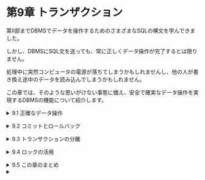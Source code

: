 # 第9章 トランザクション
第Ⅱ部までDBMSでデータを操作するためのさまざまなSQLの構文を学んできました。

しかし、DBMSにSQL文を送っても、常に正しくデータ操作が完了するとは限りません。

処理中に突然コンピュータの電源が落ちてしまうかもしれませんし、他の人が書き換え途中のデータを読み込んでしまうかもしれません。

この章では、そのような思いがけない事態に備え、安全で確実なデータ操作を実現するDBMSの機能について紹介します。

<details><summary>9.1 正確なデータ操作</summary>

### 9.1.1 正確なデータ操作を脅かすもの
**安全で確実なデータ操作とデータ管理ほど重要なことはありません。**

DBMSはSQL文の指示通りに正確な処理を実行してくれます。理論的には、データベースないに誤ったデータを格納することはできないと感じるかもしれません。しかし現実には、DBMSが正しく処理を完了できなかったり、テーブル内のデータがおかしな値になってしまったりする可能性があります。

たとえば、急にコンピュータの電源が落ちて、一連のSQLの処理が中途半端なところで中断してしまうかもしれません。また、読み書きしかけていたデータを他人が横から書き換えてしまう可能性もあります。

### 9.1.2 トランザクション
①予期しない処理中断、②同時操作の2つのケースは、金融機関の基幹システムのように極めて重要なシステムでも発生する可能性があります。しかし、「停電があったのでデータベースが壊れ、残高がおかしくなりました」という言い訳は許されません。

そこで、DBMSにはこのような問題が起きないようにするための仕組みが備わっています。

実は私たちがDBMSに対して複数のSQL文を送る際、1つ以上のSQL文をひとかたまりとして扱うよう指示することができます。このかたまりのことを**トランザクション**(transaction)といいます。

DBMSはトランザクションを次のように扱います。
- **DBMSによるトランザクションの制御**
    - トランザクションの途中で、処理が中断されないようにする。
    - トランザクションの途中に、他の人の処理が割り込めないようにする。

DBMSがこのようにひとかたまりのSQL文を扱うことをトランザクション制御(transaction control)といいます。

### SQLにおけるセミコロンの取り扱い
1つのSQL分の終了を表すためにセミコロンを用いる方法があることは触れました(p043)。「仮に単一のSQL文であっても、常にSQLの文末にはセミコロンを付ける」「末尾のセミコロンまで含めてSQLの文法」という理解をしても概ね差し支えありません。

但し、**現状では多くのDBMS製品がセミコロンを「SQLの構文規則」というよりは、文の区切りを判定するための「単なる記号」として扱っている点には注意が必要**です。たとえば、文の区切りをセミコロン以外の別の記号に設定できるDBMSは多数存在します。また、単一のSQL文であることが明らかな場合にセミコロンを付けると、エラーになってしまうこともあります(例：Oracle DBにおいてJavaから単一SQL文を直接送信する場合)。

この現状に鑑み、本書では、1つのリストで複数のSQL文を紹介する場合(リスト9-1など)にのみ、文末にセミコロンを記述しています。</details>


<details><summary>9.2 コミットとロールバック</summary>

### 9.2.1 トランザクションの中断
複数のSQL文を実行している最中に処理が中断してしまうと問題となるケースはたくさんあります。代表的なのが「金融機関における振り込み処理」です。

振り込み処理を実現するためには、「振込先口座の残高を減らす」「振込先口座の残高を増やす」という2つのUPDATE文の実行が必要です。しかし、最初のSQL文の実行が成功した直後にDBMSが異常停止して処理が中断してしまったら、「振込元口座からはお金が減らされたのに、振込先にはお金が増えない」事態となってしまいます。

この問題は、2つのUPDATE文を1つのトランザクションとして扱うようにDBMSに指示することで解決できます。なぜなら、DBMSはどんな非常時であっても、**トランザクションを「一部だけが実行されることはあってはならない、途中で分割不可能なもの」として取り扱う**からです。
- **DBMSによるトランザクション制御(1)**
    
    DBMSは、トランザクションに含まれるすべてのSQL文について、必ず「全ての実行が完了している」か「1つも実行されていない」のどちらかの状態になるように制御する。
トランザクションに含まれる複数のSQL文が、DBMSによって不可分なものとして扱われる性質のことをトランザクションの**原子性**(atomicity)といいます。

※原子性：「原子」のように、それ以上細かく分割できないことから。

### 9.2.2 原子性確保の仕組み
トランザクション中のSQL文によってテーブルのデータが書き換えられると、それは確定ではなく仮のものとして管理されます。そして、トランザクションが終了する際に、それら「仮の書き換え」を全て確定したことにするのです。この確定行為のことを**コミット**(commit)といいます。

もし、トランザクション中に異常が発生して中断した場合、DBMSはそれまで行った全ての仮の書き換えをキャンセルして、「なかったこと」にします。このDBMSによる「なかったこと」にする動作を**ロールバック**(rollback)といい、SQL文のエラーで失敗したり、明示的にキャンセルが指示された場合などに行われます。もちろん、電源が落ちて突然処理が中断した場合も、再びデータベースを起動した際に自動的にロールバックが行われます。

### 9.2.3 トランザクションの指定方法
私たちが「複数あるSQL文のうち、どの範囲が1つのトランザクションであるか」を伝えれば、DBMSは適切に制御してくれます。より具体的には、次の3つのSQL文を使って指示を行います。
- **トランザクションを使うための指示**
    - **BEGIN**
        - 開始の指示。この指示以降のSQL文を1つのトランザクションとする。
    - **COMMIT**
        - 終了の指示。この指示までを1つのトランザクションとし、変更を確定する。
    - **ROLLBACK**
        - 終了の指示。この指示までを1つのトランザクションとし、変更の取り消しをする。
たとえば、家計簿テーブルの2018年1月以前のデータを家計簿アーカイブテーブルに移動する場合は、リスト9-1のようなSQL文を記述します。

- リスト9-1 1月のデータをアーカイブテーブルに移動する

```sql
BEGIN;
-- 処理1: アーカイブテーブルへコピー
INSERT INTO 家計簿アーカイブ
SELECT * FROM 家計簿 WHERE 日付 <= '2018-01-31'
-- 処理2: 家計簿テーブルから削除
DELETE FROM 家計簿 WHERE 日付 <= '2018-01-31'
COMMIT;
# INSERT文~DELETE文までがトランザクション
```

このSQL文を実行すると、処理1と処理2を不可分なものとして扱います。もし処理1を実行した直後に障害が発生した場合、自動的にロールバックが行われ、処理1の実行は取り消されます。

尚、「**ROLLBACK**」というSQL文をDBMSに送ることで、明示的にロールバックを発生させることも可能です。

### 9.2.4 自動コミットモードの解除
トランザクションがまだコミットされていない状態であれば、DELETE文によるデータ削除でさえもキャンセルすることは可能です。しかし、dokoQLのほか、各DBMS付属のSQL実行ツールを使っていると、ロールバックができないことがあります。

これは、多くのツールがデフォルト状態では**自動コミットモード**(auto commit mode)と呼ばれるモードで動作するからです。このモードにある時、DBMSは**1つのSQL文が実行されるたびに、自動的に裏でコミットを実行**してしまいます。

DBMSによっては、自動コミットモード中であっても「**BEGIN**」を実行することで、コミットかロールバックまでの間、一時的に自動コミットを解除することができます。

明示的に自動コミットモードを解除するための方法はツールや環境によって異なります。たとえば、MySQLでは「**SET AUTOCOMMIT=0**」というSQL文を実行します。</details>


<details><summary>9.3 トランザクションの分離</summary>

### 9.3.1 同時実行の副作用
世の中で利用されている情報システムにおいては、**多くの利用者から1つのDBMSに対してたくさんのSQL文が送られます**。

DBMSはそれらの要求を同時に処理しようとしますので、同じ行を複数の利用者が同時に読み書きする可能性も大いにあります。しかし、そのような状態が発生すると、副作用が発生し、正しい処理が行えない場合があります。

たとえば、1つの口座に対して、10,000円の引き出しと電気代6,200円が引き落とされたとします。ほぼ同時に2つの処理が行われようとした時、この2つの処理要求はほぼ同時に行われているため、どのような順番で実行されるかはわかりません。仮に、次のような順番でDBMSが処理しようとしたとしましょう。

1. ATMからの引き落とし要求に従い、口座残高を10,000円減らし、20,000円にする(仮)。
2. 電力会社からの引き落とし要求に従い、口座残高をさらに6,200円減らし、13,800円にする(仮)。
3. ATMからの要求に従い、1.によるデータ変更を確定して現金10,000円を払い戻す。
4. 電力会社からの要求に従い、2.によるデータ変更を確定する。

かなりの確率で、このように正しく2つの出金が行われ、最終的な口座残高は13,800円となるでしょう。しかし万一、1.の処理が途中で止まってしまった場合はどうなるでしょうか。

1.の処理が中断されてロールバックが行われたなら、10,000円を引き出そうとしたアクションは「なかったこと」にされているはずです。しかし、1.2.の両方の金額が引かれてしまい、口座残高は13,800円になってしまいました。

### 9.3.2 3つの代表的な副作用
DBMSに対して複数の利用者が同時に処理を要求することで発生する副作用には、次の3つのものが知られています。
- **副作用1 ダーティーリード**
    - まだコミットされていない未確定の変更を、他の人が読めてしまうという副作用を**ダーティーリード**(dirty read)といいます。ATMからの出金がまだ確定していない状態で、電力会社がその仮の残高をダーティーリードしてしまい、さらに電気代を引いてしまったために発生しています。その後キャンセルされてしまうかもしれない未確定の情報をもとにして別の処理を行なってしまうため、ダーティーリードは非常に危険な副作用です。
- **副作用2 反復不能読み取り**
    - **反復不能読み取り**(non-repeatable read)とは、あるテーブルに対してSELECT文を実行した後、他の人がUPDATE文でデータを書き換えると、次回SELECTした際に検索結果が異なってしまうという副作用です。
テーブルの内容を複数回読み取る際、その間にデータの内容が変化してしまっては困る場合があります。たとえば、家計簿テーブルの統計を取るために「①出金額の合計を集計する」「②出金額の最大値を集計する」計算の処理を2つのSELECT文で順番に実行しているとしましょう。

常識的に考えれば、②の結果が①の結果より大きくなることはありません。しかし、①のSELECT文が実行された直後に、他の人によって一部のデータが書き換えられると、②の結果が①より大きくなり、データの整合性が崩れてしまうことがあり得ます。
- **副作用3 ファントムリード**
    - **ファントムリード**(phantom read)は、反復不能読み取りと似ています。2回のSELECT文の間に、他の人がINSERT文で行を追加すると、2回のSELECTで結果行数が変わってしまうという副作用です。1回目の検査結果の行数に依存するような処理を行う場合に、問題となることがあります。

### 9.3.3 トランザクションの分離
しかし、前項で紹介した副作用は、トランザクションによって解決することができます。なぜなら、DBMSは個々のトランザクションについて分離性(isolation)を維持するために次のような制御を行うからです。
- **DBMSによるトランザクション制御(2)**
    
    DBMSは、あるトランザクションを実行する際、ほかのトランザクションから影響を受けないよう、分離して実行する。つまり、仮にほかのトランザクションと同時に実行していたとしても、あたかも単独で実行しているのと同じ結果となるよう制御する。
DBMSはこの制御を行うために、内部で**ロック**(lock)と呼ばれる仕組みを使います。あるトランザクションが現在読み書きしている行に鍵をかけ、ほかの人のトランザクションからは読み書きできないようにしてしまうのです。

このように、あるトランザクションが特定の行などをロックすることを「ロックを取る」「ロックを取得する」と表現することもあります。

自分のトランザクションがコミットまたはロールバックで終了すると、かけた鍵は解除され、ほかの人のトランザクションがその行を読み書きできるようになります。

つまり、自分が読み書きしたい行を他人がロックしている間、その**相手のトランサクションが完了するまで自分は待たされます**。このロック待ち時間は通常数ミリ秒以下と大変短いものですが、ロックがたくさん発生すると、データベースの動作は非常に遅くなってしまう点には注意が必要です。

### 9.3.4 分離レベル
トランザクションを使うことでロックの仕組みが有効になり、副作用は発生しないようになる一方、DBMSのパフォーマンスは損なわれてしまいます。このように、正確なデータ操作とパフォーマンスは二律背反の関係にありますが、どちらか片方しか選べないというわけではありません。

多くのDBMSでは、どの程度厳密にトランザクションを分離するかを**トランザクション分離レベル**(transaction isolation level)として指定することができます。

| 分離レベル | ダーティーリード | 反復不能読み取り | ファントムリード |  |
| --- | --- | --- | --- | --- |
| READ UNCOMMITTED | 恐れあり | 恐れあり | 恐れあり | ↑高速危険 |
| READ COMMITTED | 発生しない | 恐れあり | 恐れあり |  |
| REPEATABLE READ | 発生しない | 発生しない | 恐れあり |  |
| SERIALIZABLE | 発生しない | 発生しない | 発生しない | ↓安全低速 |

多くのDBMSでは、デフォルトでREAD COMMITTEDという分離レベルで動作しています。このレベルは、さほど厳しいロックをかけないためダーティーリードしか防ぐことはできませんが、ある程度高速に動作するという特徴を持っています。

ほかの分離レベルを利用したい場合、多くのDBMSではSET TRANSACTION ISOLATION LEVEL命令を使用して任意の分離レベルを選択することができます。
- **トランザクション分離レベルの指定**
    
    ```sql
    SET TRANSACTION ISOLATION LEVEL 分離レベル名
    SET CURRENT ISOLATION 分離レベル名
    # どちらの構文を使うかは、DBMS製品によって異なる。
    ```

たとえば、最も安全だけれどデータベースの処理速度は落ちてしまうSERIALIZABLEという分離レベルを使う場合、リスト9-2のように指定します。

- リスト9-2 SERIALIZABLE 分離レベルを選択する

```sql
SET TRANSACTION ISOLATION LEVEL SERIALIZABLE
```

### READ UNCOMMITTEDが無効である理由
Oracle DBやPostgreSQLには、分離レベルとしてREAD UNCMMITTEDが存在しません。データベースの内部機構上、常に、コミットされていない情報は読めないようになっているからです。

これらのDBMSでは、あるトランザクションによってデータが書き換えられている最中も書き換え前の情報が残っており、ほかのトランザクションから利用可能になっています。つまり、わざわざロックをかけずともダーティーリードが起こらないのです。

あるデータについて、「書き換え済み(但し未確定)」と「書き換え前」の2つのバージョンを併存させることを**並列実行制御**(MVCC:multi-version concurrency control)といいます。</details>


<details><summary>9.4 ロックの活用</summary>

### 9.4.1 明示的なロック
前節で紹介したように、DBMSはトランザクションの分離性を確保するために自動的に行にロックをかけます。私たちは、具体的に「いつ」「どの行に対して」ロックをするかという指示をする必要はありません。その一方、私たちはSQL文を使って明示的に指定した対象をロックすることもできます。また、行以外にもテーブル全体やデータベース全体をロックすることも可能です。
- **明示的に取得できるロックの種類**
    
    行ロック：ある特定の1行だけをロックする。
    
    表ロック：ある特定のテーブル全体をロックする。
    
    データベースロック：データベース全体をロックする。
    
    ※DBMSによっては「ページ」や「表スペース」などもロック対象となる。
ロックをかける際には、その厳しさを指定することができます。**排他ロック**(exclusive lock)は、他からのロックを一切許可しないため、主にデータの更新時に利用されます。**共有ロック**(shared lock)は、他からの共有ロックを許す特性があるため、データの読みより時に多く利用されます。

**①行ロックの取得 - SELECT ~ FOR UPDATE**

通常、SELECT文で選択した行には自動的に共有ロックがかかります。しかしSELECT文の末尾に「FOR UPDATE」を追加すると、排他ロックがかかり、ほかのトランザクションからは該当行のデータを書き換えることができなくなります。
- **明示的な行ロックの取得**
    
    ```sql
    SELECT ~ FOR UPDATE (NOWAIT)
    ```

明示的なロックを取得しようとした時、すでに他のトランザクションによって同じ行がロックされている場合、通常はロックが解除されるまで自分のトランザクションは待機状態となります。

しかし、NOWAITオプションを指定した場合には、DBMSはロックの解除を待機せずにすぐさまロック失敗のエラーを返すため、トランザクションは即時終了します。これは、処理を待たせたくないアプリケーションなどに有効です。

かけたロックは、コミットまたはロールバックによってトランザクションが終了すると解除されます。たとえば、家計簿テーブルの2018年2月以降のデータについて、いくつも複雑な集計処理を行う場合、リスト9-3のように行ロックをかけておけば、他から更新されることがなくなるため安心でしょう。
- リスト9-3 2月以降の行をロックして集計する

```sql
BEGIN;
SELECT * FROM 家計簿
 WHERE 日付 >= '2018-02-01'
   FOR UPDATE;    -- 2月以降のデータを明示的にロック
-- 集計処理1
SELECT ～ ;
-- 集計処理2
SELECT ～ ;
-- 集計処理3
SELECT ～ ;
COMMIT;           -- ロックが解除される
# SELEC * からCOMMITの前のSELECTまでがトランザクション
```

**②表ロックの取得 - LOCK TABLE**

ある特定の表全体をロックするには、LOCK TABLE命令を利用します。
- **明示的な表ロックの取得**
    
    ```sql
    LOCK TABLE テーブル名 IN モード名 MODE (NOWAIT)
    # モード名はEXCLUSIVEで排他ロック、SHAREで共有ロックとなる。
    # DBMS製品による記述の違いについては付録Aを参照。
    ```

尚、取得された表ロックは、行ロック同様にトランザクションの終了に伴い解除されます。リスト9-3を表ロックの形に書き換えたものがリスト9-4です。

- リスト9-4 家計簿テーブルをロックして集計をする

```sql
BEGIN;
LOCK TABLE 家計簿 IN EXCLUSIVE MODE; -- 表を明示的にロック
-- 集計処理1
SELECT ～ ;
-- 集計処理2
SELECT ～ ;
-- 集計処理3
SELECT ～ ;
COMMIT;                             -- ロックが解除される
# LOCKからCOMMITの前のSELECTまでがトランザクション
```

### 9.4.2 デッドロック
データベースで同時にたくさんのトランザクションが実行されると、まれにデッドロック(dead lock)と呼ばれる状態に陥り、トランザクションの処理が途中で永久に止まってしまうことがあります。デッドロックは、次のような2つのトランザクションによって引き起こされます。
- **デッドロックの発生**
    
    「X」をロックしたトランザクションAが、次に「Y」もロックしようとしている一方で、
    
    「Y」をロックした別のトランザクションBが、次に「X」をロックしようとする時、デッドロックが発生する。
    
    ※お互いに自分は譲らず、相手が譲るのを待つ状態のことを指す。
    

デッドロックが発生して処理が完全に停止してしまうことを防ぐため、多くのDBMSにはデッドロックを自動的に解決する仕組みが備わっています。DBMSは、実行中のトランザクションの中にデッドロックに陥ってしまっているものがないかを定期的に調べ、もしそのようなものを発見したら、片方のトランザクションを強制的に失敗させることによって、デッドロック状態から抜け出せるようにします。

このように片方のトランザクションに強制的に道を譲らせることより、デッドロック状態は解決されます。しかし、少なくとも1つのトランザクションが失敗してしまうことや、処理が停止してしまう時間が存在することを考えると、**可能な限りデッドロックは避ける**べきです。

勿論、デッドロックを100％防ぐことは難しいですが、次のような対策を取ることで、発生する確率を減らすことは可能です。
- **デッドロックを予防する方法**
    
    対策①トランザクションの時間を短くする。
    
    対策②同じ順番でロックするようにする。
    

対策①は、直感的に理解しやすいでしょう。ロックしている時間が短いほど、他のトランザクションと競合してしまう確率は低くなります。

また、対策②も、ロックを行うときの基本的な心構えです。

そもそもデッドロックは、2つのトランザクションが互いに**相手と違う順番でロックを行おうとするために発生する**現象です。例えば、図9-9の例では、2つのトランザクションがそれぞれ「X→Y」「Y→X」の順番にロックを試みています。しかし、もし両者が「X→Y」の順にロックするトランザクションであれば、デッドロックは決して発生しないのです。

行やテーブルをロックする際には、すべてのトランザクションにおいて、同じ順番でロックがかかるようにSQLを工夫することで、デッドロックを未然に防ぐことが可能になるのです。
- **同じ順番でロックする**
    
    SQL文を組み立てる際には、可能な限り同じ順番で行やテーブルにロックがかかるよう意識する。

### ロックエスカレーション
DBMSにとって、膨大な数の行をロックするのは大変なことです。ロックによって、負荷も上がり、メモリも逼迫してしまいます。

そこでDb2やSQL Serverなどの一部のDBMSは、あるテーブルについて多数の行ロックがかけられると自動的に表ロックなどに切り替わる**ロックエスカレーション**(lock escalation)という機構を持っています。

ロックエスカレーションによってDBMSの負荷が下がり、性能が向上することもありますが、同時に実行できるトランザクション数が減って逆に遅くなったり、デッドロックの原因になったりすることもあります。

ロックエスカレーションは、発生条件を細かく設定したり明示的に禁止することも可能です。必要に応じて上手に活用していきましょう。

### 2フェーズコミット
2つ以上のデータベースに分けて情報を格納している場合、通常のトランザクションではデータの整合性を確保できないことがあります。例えば、データベースAに入出金情報を、データベースBに入出金の更新日時を記録している場合、データベースAのトランザクションをコミットした直後にデータベースBがダウンしてしまうケースです。

このような場合、**2フェーズコミット**(two phase commit)と呼ばれる手法が利用されることがあります。2フェーズコミットでは、各データベースに対してトランザクションの「確定準備」と「確定」の2段階の指示を出すことによって、複数のデータベースに跨ったトランザクションの整合性を維持します。</details>


<details><summary>9.5 この章のまとめ</summary>

### 9.5.1 この章で学習した内容
- **トランザクション**
    - 複数のSQL文を分けることのできない1つの命令として扱うことができる。
    - DBMSは、トランザクションの原子性や分離性を保つよう制御を行う。
- **原子性**
    - トランザクションに含まれる複数のSQL文は、すべて実行されたか、1つも実行されていないかの状態になることが、DBMSにより保証される。
    - コミットを行うことで、トランザクション中のすべての処理が確定する。
    - ロールバックを行うことで、トランザクション中のすべての処理はキャンセルされる。
    - DBMSに付属する多くのSQL汎用ツールは、デフォルトで自動コミットモードになっている。
- **分離性**
    - トランザクションは、同時実行中のほかのトランザクションからの影響を受けないよう、分離して実行される。
    - 代表的な副作用には「ダーティーリード」「反復不能読み取り」「ファントムリード」がある。
    - トランザクション分離レベルを選ぶことで、性能と分離の度合いのバランスを選ぶことができる。
- **ロック**
    - 行や表、データベース全体に、明示的にロックをかけることができる。
    - 複数の対象に異なる順番でロックをかけようとする複数のトランザクションは、デッドロックに陥ることがあるため注意を要する。

### 9.5.2 この章でできるようになったこと
- 家賃60,000円を振り込むと同時に、420円の手数料も支払ったことを記録したい。

```sql
BEGIN;
INSERT INTO 家計簿
VALUES('2018-03-20', '住居費', '4月の家賃', 0, 60000);
INSERT INTO 家計簿
VALUES('2018-03-20', '手数料', '4月の家賃の振り込み', 0, 420);
COMMIT;
# INSETR~COMMITの前のVALUESまでがトランザクション
```

- 3月20日のデータを削除したけど、やっぱりなかったことにしたい。

```sql
BEGIN;
DELETE FROM 家計簿 WHERE 日付 =  '2018-03-20'
ROLLBACK
# DELETEがトランザクション
```

- 処理中に他の人によって家計簿テーブルの内容が変化しないようにしながら、各種統計を記録したい。

```sql
BEGIN;
LOCK TABLE 家計簿 IN EXCLUSIVE NODE;
INSERT INTO 統計結果
SELECT 'データ件数', COUNT(*) FROM 家計簿;
INSERT INTO 統計結果
SELECT '出金額平均', AVG(出金額) FROM 家計簿;
COMMIT;
# LOCK~COMMIT前のSELECTまでがトランザクション
```

</details>


<details><summary>
